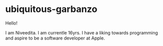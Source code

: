 # ubiquitous-garbanzo

Hello!

I am Niveedita. I am currentle 16yrs.
I have a liking towards programming and aspire to be a software developer at Apple.
